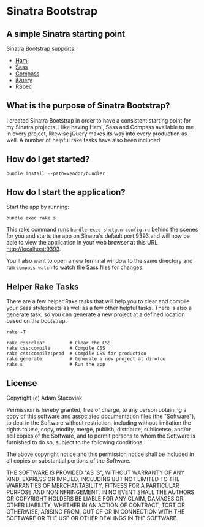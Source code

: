 # Sinatra Bootstrap

## A simple Sinatra starting point

Sinatra Bootstrap supports:

* [Haml](http://haml-lang.com/)
* [Sass](http://sass-lang.com/)
* [Compass](https://github.com/chriseppstein/compass)
* [jQuery](http://jquery.com/)
* [RSpec](http://rspec.info/)

## What is the purpose of Sinatra Bootstrap?

I created Sinatra Bootstrap in order to have a consistent starting point for my Sinatra projects. I like having Haml, Sass and Compass available to me in every project, likewise jQuery makes its way into every production as well. A number of helpful rake tasks have also been included.

## How do I get started?

    bundle install --path=vendor/bundler

## How do I start the application?

Start the app by running:

    bundle exec rake s

This rake command runs `bundle exec shotgun config.ru` behind the scenes for you and starts the app on Sinatra's default port 9393 and will now be able to view the application in your web browser at this URL [http://localhost:9393](http://localhost:9393).

You'll also want to open a new terminal window to the same directory and run `compass watch` to watch the Sass files for changes.

## Helper Rake Tasks

There are a few helper Rake tasks that will help you to clear and compile your Sass stylesheets as well as a few other helpful tasks. There is also a generate task, so you can generate a new project at a defined location based on the bootstrap.

    rake -T

    rake css:clear         # Clear the CSS
    rake css:compile       # Compile CSS
    rake css:compile:prod  # Compile CSS for production
    rake generate          # Generate a new project at dir=foo
    rake s                 # Run the app

## License

Copyright (c) Adam Stacoviak

Permission is hereby granted, free of charge, to any person obtaining a copy of this software and associated documentation files (the "Software"), to deal in the Software without restriction, including without limitation the rights to use, copy, modify, merge, publish, distribute, sublicense, and/or sell copies of the Software, and to permit persons to whom the Software is furnished to do so, subject to the following conditions:

The above copyright notice and this permission notice shall be included in all copies or substantial portions of the Software.

THE SOFTWARE IS PROVIDED "AS IS", WITHOUT WARRANTY OF ANY KIND, EXPRESS OR IMPLIED, INCLUDING BUT NOT LIMITED TO THE WARRANTIES OF MERCHANTABILITY, FITNESS FOR A PARTICULAR PURPOSE AND NONINFRINGEMENT. IN NO EVENT SHALL THE AUTHORS OR COPYRIGHT HOLDERS BE LIABLE FOR ANY CLAIM, DAMAGES OR OTHER LIABILITY, WHETHER IN AN ACTION OF CONTRACT, TORT OR OTHERWISE, ARISING FROM, OUT OF OR IN CONNECTION WITH THE SOFTWARE OR THE USE OR OTHER DEALINGS IN THE SOFTWARE.
